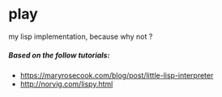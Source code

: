 # play
my lisp implementation, because why not ?

##### Based on the follow tutorials:
- https://maryrosecook.com/blog/post/little-lisp-interpreter
- http://norvig.com/lispy.html
